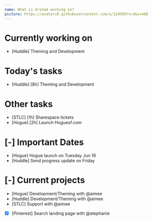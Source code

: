 ```yaml
---
name: What is Arshad working on?
picture: https://avatars0.githubusercontent.com/u/124599?v=3&s=460
---
```


# Currently working on

* [Huddle] Theming and Development

# Today's tasks

* [Huddle] [8h] Theming and Development

# Other tasks

* [STLC] [1h] Sharespace tickets
* [Hogue] [2h] Launch Hoguesf.com

# [-] Important Dates

* [Hogue] Hogue launch on Tuesday Jun 16
* [Huddle] Send progress update on Friday

# [-] Current projects

* [Hogue] Development/Theming with @aimee
* [Huddle] Development/Theming with @aimee
* [STLC] Support with @aimee
* [x] [Pinterest] Search landing page with @stephanie
